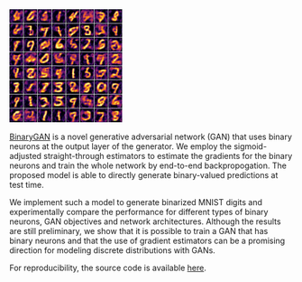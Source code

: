 <img src="figs/colored_dbn.png" alt="mlp_dbn_prob" style="max-width:200px; display:inline-block;"/>

[BinaryGAN](https://salu133445.github.io/binarygan) is a novel generative
adversarial network (GAN) that uses binary neurons at the output layer of the
generator. We employ the sigmoid-adjusted straight-through estimators to
estimate the gradients for the binary neurons and train the whole network by
end-to-end backpropogation. The proposed model is able to directly generate
binary-valued predictions at test time.

We implement such a model to generate binarized MNIST digits and experimentally
compare the performance for different types of binary neurons, GAN objectives
and network architectures. Although the results are still preliminary, we show
that it is possible to train a GAN that has binary neurons and that the use of
gradient estimators can be a promising direction for modeling discrete
distributions with GANs.

For reproducibility, the source code is available
[here](https://github.com/salu133445/binarygan).
